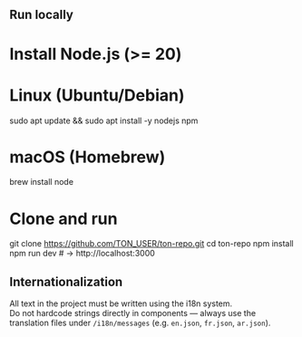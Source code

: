 ## Run locally

# Install Node.js (>= 20)
# Linux (Ubuntu/Debian)
sudo apt update && sudo apt install -y nodejs npm
# macOS (Homebrew)
brew install node

# Clone and run
git clone https://github.com/TON_USER/ton-repo.git
cd ton-repo
npm install
npm run dev   # → http://localhost:3000




## Internationalization

All text in the project must be written using the i18n system.  
Do not hardcode strings directly in components — always use the translation files under `/i18n/messages` (e.g. `en.json`, `fr.json`, `ar.json`).